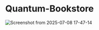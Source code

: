 # Quantum-Bookstore
![Screenshot from 2025-07-08 17-47-14](https://github.com/user-attachments/assets/13666c2c-8512-4bf3-8d58-88be04e719c9)

